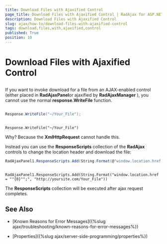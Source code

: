 ```yaml
---
title: Download Files with Ajaxified Control
page_title: Download Files with Ajaxified Control | RadAjax for ASP.NET AJAX Documentation
description: Download Files with Ajaxified Control
slug: ajax/how-to/download-files-with-ajaxified-control
tags: download,files,with,ajaxified,control
published: True
position: 10
---
```


# Download Files with Ajaxified Control



## 

If you want to invoke download for a file from an AJAX-enabled control (either placed in **RadAjaxPanel**or ajaxified by **RadAjaxManager** ), you cannot use the normal **response.WriteFile** function.



````C#
	
Response.WriteFile("~/Your_File");
	        
````
````VB
Response.WriteFile("~/Your_File")
````


Why? Because the **XmlHttpRequest** cannot handle this.

Instead you can use the **ResponseScripts** collection of the **RadAjax** controls to change the location header and download the file:



````C#
RadAjaxPanel1.ResponseScripts.Add(String.Format(@"window.location.href = ""{0}"";", "http://yoursite.com/Your_File"));
	
````
````VB
RadAjaxPanel1.ResponseScripts.Add(String.Format("window.location.href = ""{0}"";", "http://yoursite.com/Your_File"))
````


The **ResponseScripts** collection will be executed after ajax request completes.

## See Also

 * [Known Reasons for Error Messages]({%slug ajax/troubleshooting/known-reasons-for-error-messages%})

 * [Properties]({%slug ajax/server-side-programming/properties%})
